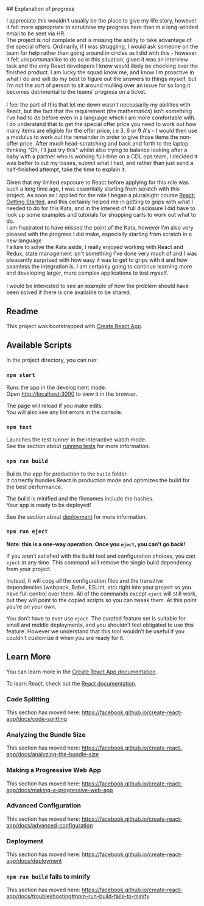 ## Explanation of progress

I appreciate this wouldn't usually be the place to give my life story, however it felt more
appropriate to scrutinise my progress here than in a long-winded email to be sent via HR. <br />
The project is not complete and is missing the ability to take advantage of the special offers. Ordinarily,
if I was struggling, I would ask someone on the team for help rather than going
around in circles as I did with this - however it felt unsportsmanlike to do so in this situation, given
it was an interview task and the only React developers I know would likely be checking over
the finished product.
I am lucky the squad know me, and know I’m proactive in what I do and will do my best to figure out the answers to things myself, but I’m not the sort of person to sit around mulling over an issue for so long it becomes detrimental to the teams’ progress on a ticket. <br /><br />
I feel the part of this that let me down wasn't necessarily my abilities with React, but the fact that the requirement (the mathematics) isn’t something I’ve had to do before even in a language which I am more comfortable with. I do understand that to get the special offer price you need to work out how many items
are eligible for the offer price, i.e 3, 6 or 9 A's - I would then use a modulus to work out the remainder in
order to give those items the non-offer price. After much head-scratching and back and forth to the laptop thinking "Oh, I'll
just try this" whilst also trying to balance looking after a baby with a partner who is
 working full-time on a CDL ops team, I decided it was better to cut my losses, submit what
I had, and rather than just send a half-finished attempt, take the time to explain it. <br /><br />
Given that my limited exposure to React before applying for this role was such a long time ago, I was
essentially starting from scratch with this project. As soon as I applied for the role I began a pluralsight
course [React: Getting Started](https://app.pluralsight.com/library/courses/react-js-getting-started/table-of-contents),
and this certainly helped me in getting to grips with what I needed to do for this Kata, and in the interest of full
disclosure I did have to look up some examples and tutorials for shopping carts to work out what to do. <br />
I am frustrated to
have missed the point of the Kata, however I'm also very pleased with the progress I did make, especially
starting from scratch in a new language <br />
Failure to solve the Kata aside, I really enjoyed working with React and Redux, state management isn't
something I've done very much of and I was pleasantly surprised with how easy it was to get to grips with it
and how seamless the integration is. I am certainly going to continue learning more and developing larger,
more complex applications to test myself. <br /><br />
I would be interested to see an example of how the problem should have been solved if there is one available to be shared.


## Readme

This project was bootstrapped with [Create React App](https://github.com/facebook/create-react-app).

## Available Scripts

In the project directory, you can run:

### `npm start`

Runs the app in the development mode.<br />
Open [http://localhost:3000](http://localhost:3000) to view it in the browser.

The page will reload if you make edits.<br />
You will also see any lint errors in the console.

### `npm test`

Launches the test runner in the interactive watch mode.<br />
See the section about [running tests](https://facebook.github.io/create-react-app/docs/running-tests) for more information.

### `npm run build`

Builds the app for production to the `build` folder.<br />
It correctly bundles React in production mode and optimizes the build for the best performance.

The build is minified and the filenames include the hashes.<br />
Your app is ready to be deployed!

See the section about [deployment](https://facebook.github.io/create-react-app/docs/deployment) for more information.

### `npm run eject`

**Note: this is a one-way operation. Once you `eject`, you can’t go back!**

If you aren’t satisfied with the build tool and configuration choices, you can `eject` at any time. This command will remove the single build dependency from your project.

Instead, it will copy all the configuration files and the transitive dependencies (webpack, Babel, ESLint, etc) right into your project so you have full control over them. All of the commands except `eject` will still work, but they will point to the copied scripts so you can tweak them. At this point you’re on your own.

You don’t have to ever use `eject`. The curated feature set is suitable for small and middle deployments, and you shouldn’t feel obligated to use this feature. However we understand that this tool wouldn’t be useful if you couldn’t customize it when you are ready for it.

## Learn More

You can learn more in the [Create React App documentation](https://facebook.github.io/create-react-app/docs/getting-started).

To learn React, check out the [React documentation](https://reactjs.org/).

### Code Splitting

This section has moved here: https://facebook.github.io/create-react-app/docs/code-splitting

### Analyzing the Bundle Size

This section has moved here: https://facebook.github.io/create-react-app/docs/analyzing-the-bundle-size

### Making a Progressive Web App

This section has moved here: https://facebook.github.io/create-react-app/docs/making-a-progressive-web-app

### Advanced Configuration

This section has moved here: https://facebook.github.io/create-react-app/docs/advanced-configuration

### Deployment

This section has moved here: https://facebook.github.io/create-react-app/docs/deployment

### `npm run build` fails to minify

This section has moved here: https://facebook.github.io/create-react-app/docs/troubleshooting#npm-run-build-fails-to-minify
